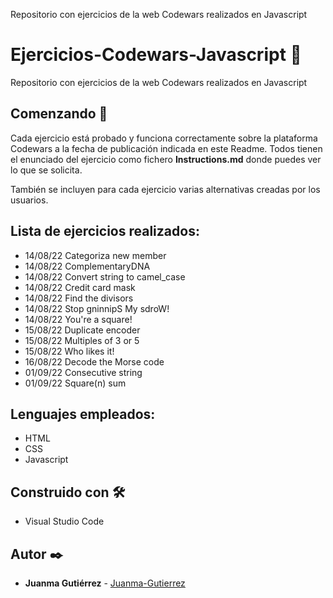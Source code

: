 Repositorio con ejercicios de la web Codewars realizados en Javascript

# Ejercicios-Codewars-Javascript 🧰

Repositorio con ejercicios de la web Codewars realizados en Javascript

## Comenzando 🚀

Cada ejercicio está probado y funciona correctamente sobre la plataforma Codewars a la fecha de publicación indicada en este Readme. Todos tienen el enunciado del ejercicio como fichero **Instructions.md** donde puedes ver lo que se solicita.

También se incluyen para cada ejercicio varias alternativas creadas por los usuarios.

## Lista de ejercicios realizados:

-   14/08/22 Categoriza new member
-   14/08/22 ComplementaryDNA
-   14/08/22 Convert string to camel_case
-   14/08/22 Credit card mask
-   14/08/22 Find the divisors
-   14/08/22 Stop gninnipS My sdroW!
-   14/08/22 You're a square!
-   15/08/22 Duplicate encoder
-   15/08/22 Multiples of 3 or 5
-   15/08/22 Who likes it!
-   16/08/22 Decode the Morse code
-   01/09/22 Consecutive string
-   01/09/22 Square(n) sum

## Lenguajes empleados:

-   HTML
-   CSS
-   Javascript

## Construido con 🛠️

-   Visual Studio Code

## Autor ✒️

-   **Juanma Gutiérrez** - [Juanma-Gutierrez](https://github.com/Juanma-Gutierrez)
